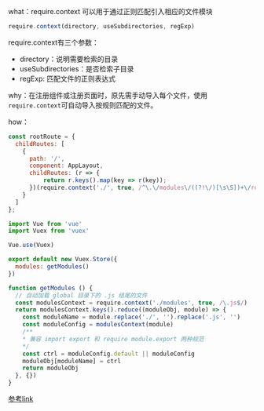 what：require.context 可以用于通过正则匹配引入相应的文件模块
```js
require.context(directory, useSubdirectories, regExp)
```
require.context有三个参数：
* directory：说明需要检索的目录
* useSubdirectories：是否检索子目录
* regExp: 匹配文件的正则表达式

why：在注册组件或注册页面时，原先需手动导入每个文件，使用`require.context`可自动导入按规则匹配的文件。

how：
```js
const rootRoute = {
  childRoutes: [
    {
      path: '/',
      component: AppLayout,
      childRoutes: (r => {
          return r.keys().map(key => r(key));
      })(require.context('./', true, /^\.\/modules\/((?!\/)[\s\S])+\/route\.js$/))
    }
  ]
};
```

```js
import Vue from 'vue'
import Vuex from 'vuex'

Vue.use(Vuex)

export default new Vuex.Store({
  modules: getModules()
})

function getModules () {
  // 自动加载 global 目录下的 .js 结尾的文件
  const modulesContext = require.context('./modules', true, /\.js$/)
  return modulesContext.keys().reduce((moduleObj, module) => {
    const moduleName = module.replace('./', '').replace('.js', '')
    const moduleConfig = modulesContext(module)
    /**
    * 兼容 import export 和 require module.export 两种规范
    */
    const ctrl = moduleConfig.default || moduleConfig
    moduleObj[moduleName] = ctrl
    return moduleObj
  }, {})
}
```

[参考link](https://github.com/wuchangming/blog/blob/master/docs/webpack/require-context-usage.md)